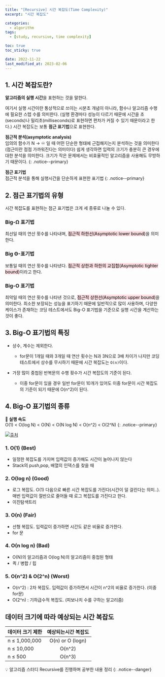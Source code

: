 ```yaml
---
title: "[Recursive] 시간 복잡도(Time Complexity)"
excerpt: "시간 복잡도"

categories:
  - algorithm
tags:
  - [study, recursive, time complexity]

toc: true
toc_sticky: true

date: 2022-11-22
last_modified_at: 2023-02-06
---
```


## 1. 시간 복잡도란?

<b>알고리즘의 실행 시간</b>을 표현하는 것을 말한다.

여기서 실행 시간이란 통상적으로 쓰이는 시분초 개념이 아니라, 함수나 알고리즘 수행에 필요한 스텝 수를 의미한다. (실행 환경마다 성능이 다르기 때문에 시간을 초(seconds)나 밀리초(milliseconds)로 표현하면 편차가 커질 수 있기 때문이라고 한다.)
시간 복잡도는 보통 **점근 표기법**으로 표현한다.

**점근적 분석(asymptotic analysis)** <br />
임의의 함수가 N → ♾️ 일 때 어떤 단순한 형태에 근접해지는지 분석하는 것을 의미한다(점근이란 점점 가까워진다는 의미이다)
쉽게 생각하면 입력의 크기가 충분히 큰 경우에 대한 분석을 의미한다. 크기가 작은 문제에서는 비효율적인 알고리즘을 사용해도 무방하기 때문이다.
{: .notice--primary}

**점근 표기법** <br/>
점근적 분석을 통해 실행시간을 단순하게 표현한 표기법
{: .notice--primary}

## 2. 점근 표기법의 유형

시간 복잡도를 표현하는 점근 표기법은 크게 세 종류로 나눌 수 있다.

### Big-Ω 표기법

최선일 때의 연산 횟수를 나타내며, <mark style='background-color: #ffdce0'>점근적 하한선(Asymptotic lower bound)</mark>을 의미한다.

### Big Θ-표기법

보통일 때의 연산 횟수를 나타낸다. <mark style='background-color: #ffdce0'>점근적 상한과 하한의 교집합(Asymptotic tighter bound)</mark>이라고 한다.

### Big-O 표기법

최악일 때의 연산 횟수를 나타낸 것으로, <mark style='background-color: #ffdce0'>점근적 상한선(Asymptotic upper bound)</mark>을 의미한다. 최소한 보장되는 성능을 표기하기 때문에 일반적으로 많이 사용하며, 다양한 케이스가 존재하는 코딩 테스트에서도 Big-O 표기법을 기준으로 실행 시간을 계산하는 것이 좋다.

## 3. Big-O 표기법의 특징

- 상수, 계수는 제외한다.

  - for문이 1개일 때와 3개일 때 연산 횟수는 N과 3N으로 3배 차이가 나지만 코딩 테스트에서 상수를 무시하기 때문에 시간 복잡도는 `O(n)`이다.

- 가장 많이 중첩된 반복문의 수행 횟수가 시간 복잡도의 기준이 된다.

  - 이중 for문이 있을 경우 일반 for문이 10개가 있어도 이중 for문이 시간 복잡도의 기준이 되기 때문에 O(n^2)이 된다.

## 4. Big-O 표기법의 종류

**🔖 실행 속도** <br/>
O(1) < O(log N) < O(N) < O(N log N) < O(n^2) < O(2^N)
{: .notice--primary}

![](https://velog.velcdn.com/images/sena-22/post/c7e2c3ae-2046-475a-a694-e3358ec335a7/image.png)[출처](https://www.freecodecamp.org/news/big-o-cheat-sheet-time-complexity-chart/)

### 1. O(1) (Best)

- 일정한 복잡도를 가지며 입력값이 증가해도 시간이 늘어나지 않는다
- Stack의 push,pop, 배열의 인덱스를 찾을 때

### 2. O(log n) (Good)

- 로그 복잡도. O(1) 다음으로 빠른 시간 복잡도를 가진다(시간이 덜 걸린다는 의미..). 매번 입력값이 절반으로 줄어들 때 로그 복잡도를 가진다고 한다.
- 이진탐색트리

### 3. O(n) (Fair)

- 선형 복잡도. 입력값이 증가하면 시간도 같은 비율로 증가한다.
- for 문

### 4. O(n log n) (Bad)

- O(N)의 알고리즘과 O(log N)의 알고리즘이 중첩된 형태
- 퀵 / 병합 / 힙

### 5. O(n^2) & O(2^n) (Worst)

- O(n^2) : 2차 복잡도. 입력값이 증가하면서 시간이 n^2의 비율로 증가한다. (이중 for문)
- O(2^n) : 기하급수적 복잡도. (피보나치 수를 구하는 알고리즘)

## 데이터 크기에 따라 예상되는 시간 복잡도

| 데이터 크기 제한 | 예상되는시간 복잡도 |
| :--------------- | :-----------------: |
| n ≤ 1,000,000    |  O(n) or O (logn)   |
| n ≤ 10,000       |       O(n^2)        |
| n ≤ 500          |       O(n^3)        |

💡 알고리즘 스터디 Recursive를 진행하며 공부한 내용 정리
{: .notice--danger}
